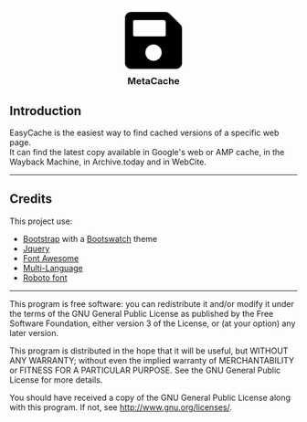 <div>
  <h3 align="center"><img src="https://raw.githubusercontent.com/Atnode/MetaCache/master/img/logo.png" width="100"/><br>MetaCache</h3>
</div>

## Introduction
EasyCache is the easiest way to find cached versions of a specific web page.  
It can find the latest copy available in Google's web or AMP cache, in the Wayback Machine, in Archive.today and in WebCite.

***

## Credits
This project use:  
- [Bootstrap](https://getbootstrap.com/) with a [Bootswatch](https://bootswatch.com/3/) theme  
- [Jquery](https://jquery.com)  
- [Font Awesome](https://fontawesome.com)  
- [Multi-Language](https://github.com/mingchoi/Multi-Language)  
- [Roboto font](https://fonts.google.com/specimen/Roboto)  

***

This program is free software: you can redistribute it and/or modify it under the terms of the GNU General Public License as published by the Free Software Foundation, either version 3 of the License, or (at your option) any later version.

This program is distributed in the hope that it will be useful, but WITHOUT ANY WARRANTY; without even the implied warranty of MERCHANTABILITY or FITNESS FOR A PARTICULAR PURPOSE. See the GNU General Public License for more details.

You should have received a copy of the GNU General Public License along with this program. If not, see http://www.gnu.org/licenses/.
